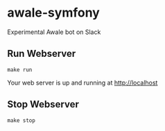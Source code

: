 # awale-symfony

Experimental Awale bot on Slack

## Run Webserver

```
make run
```

Your web server is up and running at [http://localhost](http://localhost)

## Stop Webserver

```
make stop
```

